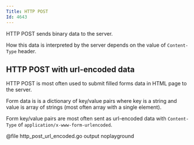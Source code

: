 ```yaml
---
Title: HTTP POST
Id: 4643
---
```


HTTP POST sends binary data to the server.

How this data is interpreted by the server depends on the value of `Content-Type` header.

## HTTP POST with url-encoded data

HTTP POST is most often used to submit filled forms data in HTML page to the server.

Form data is is a dictionary of key/value pairs where key is a string and value is array of strings (most often array with a single element).

Form key/value pairs are most often sent as url-encoded data with `Content-Type` of `application/x-www-form-urlencoded`.

@file http_post_url_encoded.go output noplayground
